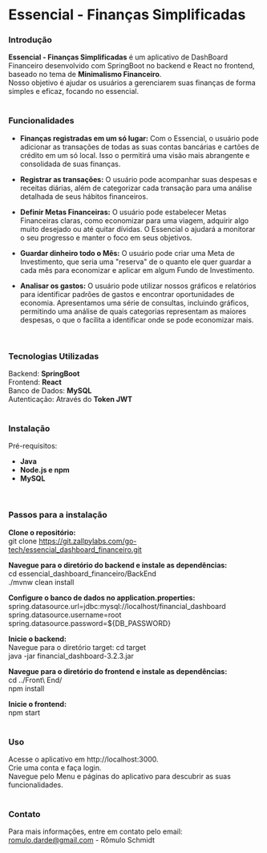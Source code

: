<h1>Essencial - Finanças Simplificadas</h1>

<h3>Introdução</h3>

**Essencial - Finanças Simplificadas** é um aplicativo de DashBoard Financeiro desenvolvido com SpringBoot no backend e React no frontend, baseado no tema de **Minimalismo Financeiro**. 
<br />Nosso objetivo é ajudar os usuários a gerenciarem suas finanças de forma simples e eficaz, focando no essencial.
<br />
<br />

<h3>Funcionalidades</h3>

- **Finanças registradas em um só lugar:** Com o Essencial, o usuário pode adicionar as transações de todas as suas contas bancárias e cartões de crédito em um só local.
Isso o permitirá uma visão mais abrangente e consolidada de suas finanças.

- **Registrar as transações:** O usuário pode acompanhar suas despesas e receitas diárias, além de categorizar cada transação para uma análise detalhada de seus hábitos financeiros.

- **Definir Metas Financeiras:** O usuário pode estabelecer Metas Financeiras claras, como economizar para uma viagem, adquirir algo muito desejado ou até quitar dívidas.
O Essencial o ajudará a monitorar o seu progresso e manter o foco em seus objetivos.

- **Guardar dinheiro todo o Mês:** O usuário pode criar uma Meta de Investimento, que seria uma "reserva" de o quanto ele quer guardar a cada mês para economizar e aplicar em algum Fundo de Investimento.

- **Analisar os gastos:** O usuário pode utilizar nossos gráficos e relatórios para identificar padrões de gastos e encontrar oportunidades de economia. 
Apresentamos uma série de consultas, incluindo gráficos, permitindo uma análise de quais categorias representam as maiores despesas, o que o facilita a identificar onde se pode economizar mais.
<br />


<h3>Tecnologias Utilizadas</h3>

Backend: **SpringBoot**
<br />Frontend: **React**
<br />Banco de Dados: **MySQL**
<br />Autenticação: Através do **Token JWT**
<br />
<br />

<h3>Instalação</h3>
Pré-requisitos:

- **Java**
- **Node.js e npm**
- **MySQL**
<br />


<h3>Passos para a instalação</h3>

**Clone o repositório:**
<br />git clone https://git.zallpylabs.com/go-tech/essencial_dashboard_financeiro.git
<br />

**Navegue para o diretório do backend e instale as dependências:**
<br />cd essencial_dashboard_financeiro/BackEnd
<br />./mvnw clean install
<br />

**Configure o banco de dados no application.properties:**
<br />spring.datasource.url=jdbc:mysql://localhost/financial_dashboard
<br />spring.datasource.username=root
<br />spring.datasource.password=${DB_PASSWORD}
<br />

**Inicie o backend:**
<br />Navegue para o diretório target: cd target
<br />java -jar financial_dashboard-3.2.3.jar
<br />


**Navegue para o diretório do frontend e instale as dependências:**
<br />cd ../Front\ End/
<br />npm install
<br />

**Inicie o frontend:**
<br />npm start
<br />
<br />

<h3>Uso</h3>
Acesse o aplicativo em http://localhost:3000.
<br />Crie uma conta e faça login.
<br />Navegue pelo Menu e páginas do aplicativo para descubrir as suas funcionalidades.
<br />
<br />


<h3>Contato</h3>

Para mais informações, entre em contato pelo email: romulo.darde@gmail.com - Rômulo Schmidt
